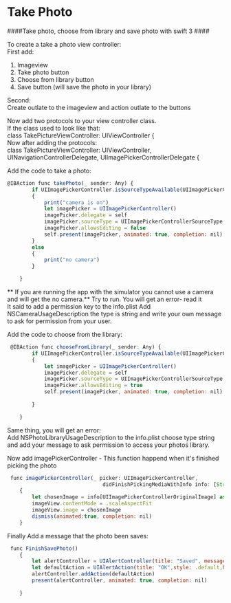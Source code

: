 # Take Photo
####Take photo, choose from library and save photo with swift 3 ####

To create a take a photo view controller:<br>
First add:<br>

1. Imageview
2. Take photo button
3. Choose from library button
4. Save button (will save the photo in your library)

Second: <br>
Create outlate to the imageview and action outlate to the buttons

Now add two protocols to your view controller class.<br>
If the class used to look like that:<br>
class TakePictureViewController: UIViewController {<br>
Now after adding the protocols:<br>
class TakePictureViewController: UIViewController, UINavigationControllerDelegate, UIImagePickerControllerDelegate {

Add the code to take a photo:
```javascript
@IBAction func takePhoto(_ sender: Any) {
        if UIImagePickerController.isSourceTypeAvailable(UIImagePickerControllerSourceType.camera)
        {
            print("camera is on")
            let imagePicker = UIImagePickerController()
            imagePicker.delegate = self
            imagePicker.sourceType = UIImagePickerControllerSourceType.camera
            imagePicker.allowsEditing = false
            self.present(imagePicker, animated: true, completion: nil)
        }
        else
        {
            print("no camera")
        }

    }
```
** If you are running the app with the simulator you cannot use a camera and will get the no camera.**
Try to run.
You will get an error- read it<br>
It said to add a permission key to the info.plist
Add NSCameraUsageDescription the type is string and write your own message to ask for permission from your user.

Add the code to choose from the library:
```javascript
 @IBAction func chooseFromLibrary(_ sender: Any) {
        if UIImagePickerController.isSourceTypeAvailable(UIImagePickerControllerSourceType.photoLibrary)
        {
            let imagePicker = UIImagePickerController()
            imagePicker.delegate = self
            imagePicker.sourceType = UIImagePickerControllerSourceType.photoLibrary
            imagePicker.allowsEditing = true
            self.present(imagePicker, animated: true, completion: nil)
            
        }

    }
```
Same thing, you will get an error: <br>
Add NSPhotoLibraryUsageDescription to the info.plist choose type string and add your message to ask permission to access your photos library.

Now add imagePickerController - This function happend when it's finished picking the photo
```javascript
 func imagePickerController(_ picker: UIImagePickerController,
                               didFinishPickingMediaWithInfo info: [String : AnyObject])
    {
        let chosenImage = info[UIImagePickerControllerOriginalImage] as! UIImage 
        imageView.contentMode = .scaleAspectFit 
        imageView.image = chosenImage 
        dismiss(animated:true, completion: nil) 
    }
```
Finally Add a message that the photo been saves: <br>
```javascript
 func FinishSavePhoto()
    {
        let alertController = UIAlertController(title: "Saved", message: "Your Photo is been saved", preferredStyle: .alert)
        let defaultAction = UIAlertAction(title: "OK",style: .default,handler:nil)
        alertController.addAction(defaultAction)
        present(alertController, animated: true, completion: nil)
        
    }
```
